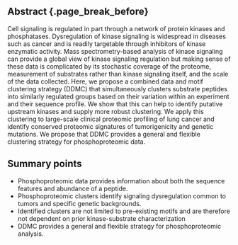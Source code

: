## Abstract {.page_break_before}

Cell signaling is regulated in part through a network of protein kinases and phosphatases. Dysregulation of kinase signaling is widespread in diseases such as cancer and is readily targetable through inhibitors of kinase enzymatic activity. Mass spectrometry-based analysis of kinase signaling can provide a global view of kinase signaling regulation but making sense of these data is complicated by its stochastic coverage of the proteome, measurement of substrates rather than kinase signaling itself, and the scale of the data collected. Here, we propose a combined data and motif clustering strategy (DDMC) that simultaneously clusters substrate peptides into similarly regulated groups based on their variation within an experiment and their sequence profile. We show that this can help to identify putative upstream kinases and supply more robust clustering. We apply this clustering to large-scale clinical proteomic profiling of lung cancer and identify conserved proteomic signatures of tumorigenicity and genetic mutations. We propose that DDMC provides a general and flexible clustering strategy for phosphoproteomic data.

## Summary points

- Phosphoproteomic data provides information about both the sequence features and abundance of a peptide.
- Phosphoproteomic clusters identify signaling dysregulation common to tumors and specific genetic backgrounds.
- Identified clusters are not limited to pre-existing motifs and are therefore not dependent on prior kinase-substrate characterization
- DDMC provides a general and flexible strategy for phosphoproteomic analysis.

